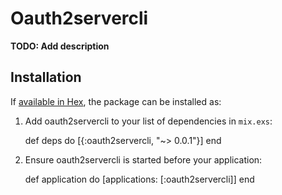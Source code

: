 # Oauth2servercli

**TODO: Add description**

## Installation

If [available in Hex](https://hex.pm/docs/publish), the package can be installed as:

  1. Add oauth2servercli to your list of dependencies in `mix.exs`:

        def deps do
          [{:oauth2servercli, "~> 0.0.1"}]
        end

  2. Ensure oauth2servercli is started before your application:

        def application do
          [applications: [:oauth2servercli]]
        end

